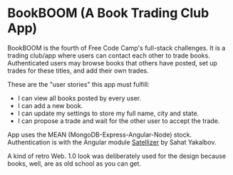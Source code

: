 # BookBOOM (A Book Trading Club App)

BookBOOM is the fourth of Free Code Camp's full-stack challenges. It is a trading club/app where users can contact each other to trade books. Authenticated users may browse books that others have posted, set up trades for these titles, and add their own trades.

These are the "user stories" this app must fulfill:

* I can view all books posted by every user.
* I can add a new book.
* I can update my settings to store my full name, city and state.
* I can propose a trade and wait for the other user to accept the trade.

App uses the MEAN (MongoDB-Express-Angular-Node) stock. Authentication is with the Angular module [Satellizer](https://github.com/sahat/satellizer) by Sahat Yakalbov.

A kind of retro Web. 1.0 look was deliberately used for the design because books, well, are as old school as you can get.